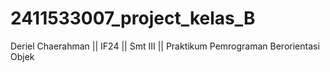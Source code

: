 # 2411533007_project_kelas_B
Deriel Chaerahman || IF24 || Smt III ||
Praktikum Pemrograman Berorientasi Objek 
